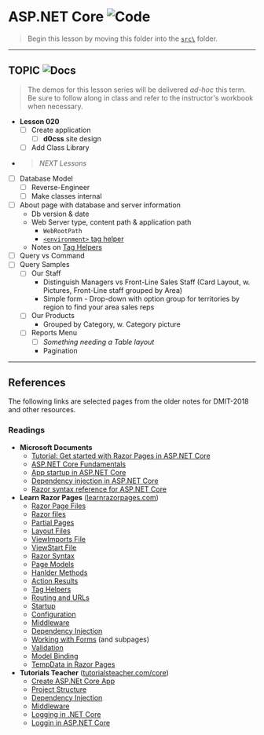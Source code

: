 # ASP.NET Core ![Code](https://img.shields.io/badge/Code%20Status-Demo-blueviolet?logo=Visual%20Studio%20Code&labelColor=indigo)

> Begin this lesson by moving this folder into the [`src\`](../../src/) folder.

----

## TOPIC ![Docs](https://img.shields.io/badge/Documentation%20Status-~10%25%20Minimal%20Outline-lightgrey?logo=Read%20the%20Docs)

> The demos for this lesson series will be delivered *ad-hoc* this term. Be sure to follow along in class and refer to the instructor's workbook when necessary.

- **Lesson 020**
  - [ ] Create application
    - [ ] **d0css** site design
  - [ ] Add Class Library
- > *NEXT Lessons*
- [ ] Database Model
  - [ ] Reverse-Engineer
  - [ ] Make classes internal
- [ ] About page with database and server information
  - Db version & date
  - Web Server type, content path & application path
    - `WebRootPath`
    - [`<environment>` tag helper](https://docs.microsoft.com/en-us/aspnet/core/mvc/views/tag-helpers/built-in/environment-tag-helper?view=aspnetcore-5.0)
  - Notes on [Tag Helpers](https://docs.microsoft.com/en-us/aspnet/core/mvc/views/tag-helpers/built-in/?view=aspnetcore-5.0)
- [ ] Query vs Command
- [ ] Query Samples
  - [ ] Our Staff
    - Distinguish Managers vs Front-Line Sales Staff (Card Layout, w. Pictures, Front-Line staff grouped by Area)
    - Simple form - Drop-down with option group for territories by region to find your area sales reps
  - [ ] Our Products
    - Grouped by Category, w. Category picture
  - [ ] Reports Menu
    - [ ] *Something needing a Table layout*
    - Pagination

----

## References

The following links are selected pages from the older notes for DMIT-2018 and other resources.

### Readings

- **Microsoft Documents**
  - [Tutorial: Get started with Razor Pages in ASP.NET Core](https://docs.microsoft.com/en-us/aspnet/core/tutorials/razor-pages/razor-pages-start?view=aspnetcore-5.0&tabs=visual-studio)
  - [ASP.NET Core Fundamentals](https://docs.microsoft.com/en-us/aspnet/core/fundamentals/?view=aspnetcore-5.0&tabs=windows)
  - [App startup in ASP.NET Core](https://docs.microsoft.com/en-us/aspnet/core/fundamentals/startup?view=aspnetcore-5.0)
  - [Dependency injection in ASP.NET Core](https://docs.microsoft.com/en-us/aspnet/core/fundamentals/dependency-injection?view=aspnetcore-5.0)
  - [Razor syntax reference for ASP.NET Core](https://docs.microsoft.com/en-us/aspnet/core/mvc/views/razor?view=aspnetcore-5.0)
- **Learn Razor Pages** ([learnrazorpages.com](https://www.learnrazorpages.com/))
  - [Razor Page Files](https://www.learnrazorpages.com/razor-pages)
  - [Razor files](https://www.learnrazorpages.com/razor-pages/files/)
  - [Partial Pages](https://www.learnrazorpages.com/razor-pages/partial-pages)
  - [Layout Files](https://www.learnrazorpages.com/razor-pages/files/layout)
  - [ViewImports File](https://www.learnrazorpages.com/razor-pages/files/viewimports)
  - [ViewStart File](https://www.learnrazorpages.com/razor-pages/files/viewstart)
  - [Razor Syntax](https://www.learnrazorpages.com/razor-syntax)
  - [Page Models](https://www.learnrazorpages.com/razor-pages/pagemodel)
  - [Hanlder Methods](https://www.learnrazorpages.com/razor-pages/handler-methods)
  - [Action Results](https://www.learnrazorpages.com/razor-pages/action-results)
  - [Tag Helpers](https://www.learnrazorpages.com/razor-pages/tag-helpers/)
  - [Routing and URLs](https://www.learnrazorpages.com/razor-pages/routing)
  - [Startup](https://www.learnrazorpages.com/startup)
  - [Configuration](https://www.learnrazorpages.com/configuration)
  - [Middleware](https://www.learnrazorpages.com/configuration)
  - [Dependency Injection](https://www.learnrazorpages.com/advanced/dependency-injection)
  - [Working with Forms](https://www.learnrazorpages.com/razor-pages/forms) (and subpages)
  - [Validation](https://www.learnrazorpages.com/razor-pages/validation)
  - [Model Binding](https://www.learnrazorpages.com/razor-pages/model-binding)
  - [TempData in Razor Pages](https://www.learnrazorpages.com/razor-pages/tempdata)
- **Tutorials Teacher** ([tutorialsteacher.com/core](https://www.tutorialsteacher.com/core))
  - [Create ASP.NEt Core App](https://www.tutorialsteacher.com/core/first-aspnet-core-application)
  - [Project Structure](https://www.tutorialsteacher.com/core/aspnet-core-application-project-structure)
  - [Dependency Injection](https://www.tutorialsteacher.com/core/dependency-injection-in-aspnet-core)
  - [Middleware](https://www.tutorialsteacher.com/core/aspnet-core-middleware)
  - [Logging in .NET Core](https://www.tutorialsteacher.com/core/fundamentals-of-logging-in-dotnet-core)
  - [Loggin in ASP.NET Core](https://www.tutorialsteacher.com/core/aspnet-core-logging)

